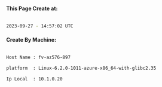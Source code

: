 
   
#### This Page Create at:

```bash

2023-09-27 - 14:57:02 UTC

```

#### Create By Machine:

```bash

Host Name : fv-az576-897

platform  : Linux-6.2.0-1011-azure-x86_64-with-glibc2.35

Ip Local  : 10.1.0.20

```

